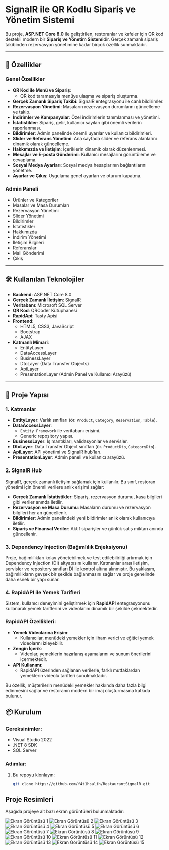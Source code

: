 # SignalR ile QR Kodlu Sipariş ve Yönetim Sistemi

Bu proje, **ASP.NET Core 8.0** ile geliştirilen, restoranlar ve kafeler için QR kod destekli modern bir **Sipariş ve Yönetim Sistemi**dir. Gerçek zamanlı sipariş takibinden rezervasyon yönetimine kadar birçok özellik sunmaktadır.

---

## 🚀 Özellikler

### Genel Özellikler
- **QR Kod ile Menü ve Sipariş**: 
  - QR kod taramasıyla menüye ulaşma ve sipariş oluşturma.
- **Gerçek Zamanlı Sipariş Takibi**: SignalR entegrasyonu ile canlı bildirimler.
- **Rezervasyon Yönetimi**: Masaların rezervasyon durumlarını güncelleme ve takip.
- **İndirimler ve Kampanyalar**: Özel indirimlerin tanımlanması ve yönetimi.
- **İstatistikler**: Sipariş, gelir, kullanıcı sayıları gibi önemli verilerin raporlanması.
- **Bildirimler**: Admin panelinde önemli uyarılar ve kullanıcı bildirimleri.
- **Slider ve Referans Yönetimi**: Ana sayfada slider ve referans alanlarını dinamik olarak güncelleme.
- **Hakkımızda ve İletişim**: İçeriklerin dinamik olarak düzenlenmesi.
- **Mesajlar ve E-posta Gönderimi**: Kullanıcı mesajlarını görüntüleme ve cevaplama.
- **Sosyal Medya Ayarları**: Sosyal medya hesaplarının bağlantılarını yönetme.
- **Ayarlar ve Çıkış**: Uygulama genel ayarları ve oturum kapatma.

### Admin Paneli
- Ürünler ve Kategoriler
- Masalar ve Masa Durumları
- Rezervasyon Yönetimi
- Slider Yönetimi
- Bildirimler
- İstatistikler
- Hakkımızda
- İndirim Yönetimi
- İletişim Bilgileri
- Referanslar
- Mail Gönderimi
- Çıkış

---

## 🛠️ Kullanılan Teknolojiler

- **Backend**: ASP.NET Core 8.0
- **Gerçek Zamanlı İletişim**: SignalR
- **Veritabanı**: Microsoft SQL Server
- **QR Kod**: QRCoder Kütüphanesi
- **RapidApi**: Tasty Apisi
- **Frontend**: 
  - HTML5, CSS3, JavaScript
  - Bootstrap
  - AJAX
- **Katmanlı Mimari**:
  - EntityLayer
  - DataAccessLayer
  - BusinessLayer
  - DtoLayer (Data Transfer Objects)
  - ApiLayer
  - PresentationLayer (Admin Panel ve Kullanıcı Arayüzü)

---

## 📂 Proje Yapısı

### 1. **Katmanlar**
- **EntityLayer**: Varlık sınıfları (ör. `Product`, `Category`, `Reservation`, `Table`).
- **DataAccessLayer**: 
  - `Entity Framework` ile veritabanı erişimi.
  - Generic repository yapısı.
- **BusinessLayer**: İş mantıkları, validasyonlar ve servisler.
- **DtoLayer**: Data Transfer Object sınıfları (ör. `ProductDto`, `CategoryDto`).
- **ApiLayer**: API yönetimi ve SignalR hub'ları.
- **PresentationLayer**: Admin paneli ve kullanıcı arayüzü.

### 2. **SignalR Hub**
SignalR, gerçek zamanlı iletişim sağlamak için kullanılır. Bu sınıf, restoran yönetimi için önemli verilere anlık erişimi sağlar:

- **Gerçek Zamanlı İstatistikler**: Sipariş, rezervasyon durumu, kasa bilgileri gibi veriler anında iletilir.
- **Rezervasyon ve Masa Durumu**: Masaların durumu ve rezervasyon bilgileri her an güncellenir.
- **Bildirimler**: Admin panelindeki yeni bildirimler anlık olarak kullanıcıya iletilir.
- **Sipariş ve Finansal Veriler**: Aktif siparişler ve günlük satış miktarı anında güncellenir.

### 3. **Dependency Injection (Bağımlılık Enjeksiyonu)**
Proje, bağımlılıkları kolay yönetebilmek ve test edilebilirliği artırmak için Dependency Injection (DI) altyapısını kullanır. Katmanlar arası iletişim, servisler ve repository sınıfları DI ile kontrol altına alınmıştır. Bu yaklaşım, bağımlılıkların gevşek bir şekilde bağlanmasını sağlar ve proje genelinde daha esnek bir yapı sunar.

### 4. **RapidAPI ile Yemek Tarifleri**
Sistem, kullanıcı deneyimini geliştirmek için **RapidAPI** entegrasyonunu kullanarak yemek tariflerini ve videolarını dinamik bir şekilde çekmektedir.

### RapidAPI Özellikleri:
- **Yemek Videolarına Erişim**: 
  - Kullanıcılar, menüdeki yemekler için ilham verici ve eğitici yemek videolarını izleyebilir.
- **Zengin İçerik**: 
  - Videolar, yemeklerin hazırlanış aşamalarını ve sunum önerilerini içermektedir.
- **API Kullanımı**: 
  - RapidAPI üzerinden sağlanan verilerle, farklı mutfaklardan yemeklerin videolu tarifleri sunulmaktadır.

Bu özellik, müşterilerin menüdeki yemekler hakkında daha fazla bilgi edinmesini sağlar ve restoranın modern bir imaj oluşturmasına katkıda bulunur.
## 📦 Kurulum

### Gereksinimler:
- Visual Studio 2022
- .NET 8 SDK
- SQL Server

### Adımlar:
1. Bu repoyu klonlayın:
   ```bash
   git clone https://github.com/f4t1hsalih/RestaurantSignalR.git

## Proje Resimleri
Aşağıda projeye ait bazı ekran görüntüleri bulunmaktadır:

![Ekran Görüntüsü 1](UILayer/ProjectPictures/pic1.png)
![Ekran Görüntüsü 2](UILayer/ProjectPictures/pic2.png)
![Ekran Görüntüsü 3](UILayer/ProjectPictures/pic3.png)
![Ekran Görüntüsü 4](UILayer/ProjectPictures/pic4.png)
![Ekran Görüntüsü 5](UILayer/ProjectPictures/pic5.png)
![Ekran Görüntüsü 6](UILayer/ProjectPictures/pic6.png)
![Ekran Görüntüsü 7](UILayer/ProjectPictures/pic7.png)
![Ekran Görüntüsü 8](UILayer/ProjectPictures/pic8.png)
![Ekran Görüntüsü 9](UILayer/ProjectPictures/pic9.png)
![Ekran Görüntüsü 10](UILayer/ProjectPictures/pic10.png)
![Ekran Görüntüsü 11](UILayer/ProjectPictures/pic11.png)
![Ekran Görüntüsü 12](UILayer/ProjectPictures/pic12.png)
![Ekran Görüntüsü 13](UILayer/ProjectPictures/pic13.png)
![Ekran Görüntüsü 14](UILayer/ProjectPictures/pic14.png)
![Ekran Görüntüsü 15](UILayer/ProjectPictures/pic15.png)
